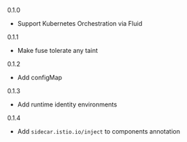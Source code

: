 0.1.0

- Support Kubernetes Orchestration via Fluid

0.1.1

- Make fuse tolerate any taint

0.1.2

- Add configMap

0.1.3

- Add runtime identity environments

0.1.4

- Add `sidecar.istio.io/inject` to components annotation